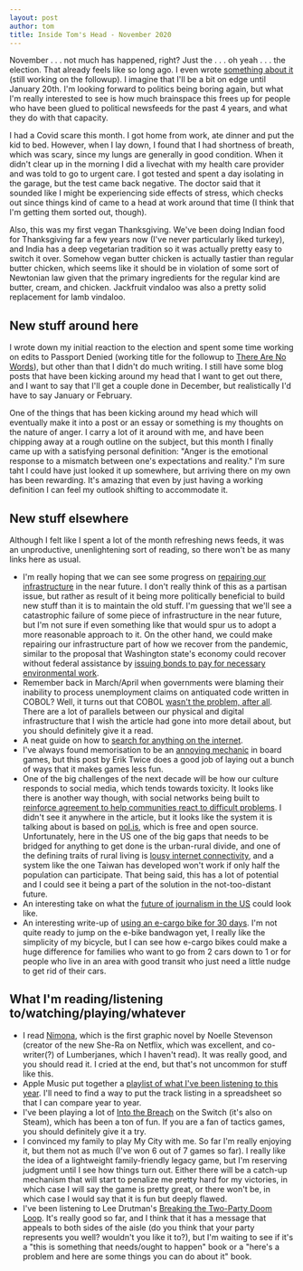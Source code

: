 ```yaml
---
layout: post
author: tom
title: Inside Tom's Head - November 2020
---
```

November . . . not much has happened, right? Just the . . . oh yeah . . . the election. That already feels like so long ago. I even wrote [something about it](http://pawnstorm.net/2020/11/17/political-parties-are-not-monoliths.html) (still working on the followup). I imagine that I'll be a bit on edge until January 20th. I'm looking forward to politics being boring again, but what I'm really interested to see is how much brainspace this frees up for people who have been glued to political newsfeeds for the past 4 years, and what they do with that capacity.

I had a Covid scare this month. I got home from work, ate dinner and put the kid to bed. However, when I lay down, I found that I had shortness of breath, which was scary, since my lungs are generally in good condition. When it didn't clear up in the morning I did a livechat with my health care provider and was told to go to urgent care. I got tested and spent a day isolating in the garage, but the test came back negative. The doctor said that it sounded like I might be experiencing side effects of stress, which checks out since things kind of came to a head at work around that time (I think that I'm getting them sorted out, though).

Also, this was my first vegan Thanksgiving. We've been doing Indian food for Thanksgiving far a few years now (I've never particularly liked turkey), and India has a deep vegetarian tradition so it was actually pretty easy to switch it over. Somehow vegan butter chicken is actually tastier than regular butter chicken, which seems like it should be in violation of some sort of Newtonian law given that the primary ingredients for the regular kind are butter, cream, and chicken. Jackfruit vindaloo was also a pretty solid replacement for lamb vindaloo.

## New stuff around here
I wrote down my initial reaction to the election and spent some time working on edits to Passport Denied (working title for the followup to [There Are No Words]()), but other than that I didn't do much writing. I still have some blog posts that have been kicking around my head that I want to get out there, and I want to say that I'll get a couple done in December, but realistically I'd have to say January or February.

One of the things that has been kicking around my head which  will eventually make it into a post or an essay or something is my thoughts on the nature of anger. I carry a lot of it around with me, and have been chipping away at a rough outline on the subject, but this month I finally came up with a satisfying personal definition: "Anger is the emotional response to a mismatch between one's expectations and reality." I'm sure taht I could have just looked it up somewhere, but arriving there on my own has been rewarding. It's amazing that even by just having a working definition I can feel my outlook shifting to accommodate it.

## New stuff elsewhere
Although I felt like I spent a lot of the month refreshing news feeds, it was an unproductive, unenlightening sort of reading, so there won't be as many links here as usual.
* I'm really hoping that we can see some progress on [repairing our infrastructure](https://www.smartcitiesdive.com/news/disasters-waiting-to-happen-5-major-infrastructure-projects-in-need-of-rep/587913/) in the near future. I don't really think of this as a partisan issue, but rather as result of it being more politically beneficial to build new stuff than it is to maintain the old stuff. I'm guessing that we'll see a catastrophic failure of some piece of infrastructure in the near future, but I'm not sure if even something like that would spur us to adopt a more reasonable approach to it. On the other hand, we could make repairing our infrastructure part of how we recover from the pandemic, similar to the proposal that Washington state's economy could recover without federal assistance by [issuing bonds to pay for necessary environmental work](https://www.sightline.org/2020/11/23/how-to-recover-washingtons-economy-without-the-waiting-on-the-feds/).
* Remember back in March/April when governments were blaming their inability to process unemployment claims on antiquated code written in COBOL? Well, it turns out that COBOL [wasn't the problem, after all](https://logicmag.io/care/built-to-last/). There are a lot of parallels between our physical and digital infrastructure that I wish the article had gone into more detail about, but you should definitely give it a read.
* A neat guide on how to [search for anything on the internet](https://www.alec.fyi/dorking-how-to-find-anything-on-the-internet.html).
* I've always found memorisation to be an [annoying mechanic](https://eriktwice.com/en/2020/11/13/memorisation-need-tedious-mechanic/) in board games, but this post by Erik Twice does a good job of laying out a bunch of ways that it makes games less fun.
* One of the big challenges of the next decade will be how our culture responds to social media, which tends towards toxicity. It looks like there is another way though, with social networks being built to [reinforce agreement to help communities react to difficult problems](https://thetyee.ca/News/2020/11/05/Taiwan-Crowdsourcing-Everyone-Wins-Democracy/). I didn't see it anywhere in the article, but it looks like the system it is talking about is based on [pol.is](https://pol.is/home), which is free and open source. Unfortunately, here in the US one of the big gaps that needs to be bridged for anything to get done is the urban-rural divide, and one of the defining traits of rural living is [lousy internet connectivity](https://www.techdirt.com/articles/20201026/07113245585/we-do-not-have-internet-we-deserve-ernesto-falcon.shtml), and a system like the one Taiwan has developed won't work if only half the population can participate. That being said, this has a lot of potential and I could see it being a part of the solution in the not-too-distant future.
* An interesting take on what the [future of journalism in the US](https://pressthink.org/2020/11/two-paths-forward-for-the-american-press/) could look like.
* An interesting write-up of [using an e-cargo bike for 30 days](https://usa.streetsblog.org/2020/11/27/i-tried-an-e-cargo-bike-for-30-days-and-didnt-need-to-touch-my-car-once/). I'm not quite ready to jump on the e-bike bandwagon yet, I really like the simplicity of my bicycle, but I can see how e-cargo bikes could make a huge difference for families who want to go from 2 cars down to 1 or for people who live in an area with good transit who just need a little nudge to get rid of their cars.

## What I'm reading/listening to/watching/playing/whatever
* I read [Nimona](https://www.worldcat.org/title/nimona/oclc/943667156&referer=brief_results), which is the first graphic novel by Noelle Stevenson (creator of the new She-Ra on Netflix, which was excellent, and co-writer(?) of Lumberjanes, which I haven't read). It was really good, and you should read it. I cried at the end, but that's not uncommon for stuff like this.
* Apple Music put together a [playlist of what I've been listening to this year](https://music.apple.com/us/playlist/replay-2020/pl.rp-jddkcVyypNk?ls). I'll need to find a way to put the track listing in a spreadsheet so that I can compare year to year.
* I've been playing a lot of [Into the Breach](http://subsetgames.com/itb.html) on the Switch (it's also on Steam), which has been a ton of fun. If you are a fan of tactics games, you should definitely give it a try.
* I convinced my family to play My City with me. So far I'm really enjoying it, but them not as much (I've won 6 out of 7 games so far). I really like the idea of a lightweight family-friendly legacy game, but I'm reserving judgment until I see how things turn out. Either there will be a catch-up mechanism that will start to penalize me pretty hard for my victories, in which case I will say the game is pretty great, or there won't be, in which case I would say that it is fun but deeply flawed.
* I've been listening to Lee Drutman's [Breaking the Two-Party Doom Loop](http://leedrutman.org/breaking-the-two-party-doom-loop). It's really good so far, and I think that it has a message that appeals to both sides of the aisle (do you think that your party represents you well? wouldn't you like it to?), but I'm waiting to see if it's a "this is something that needs/ought to happen" book or a "here's a problem and here are some things you can do about it" book.
